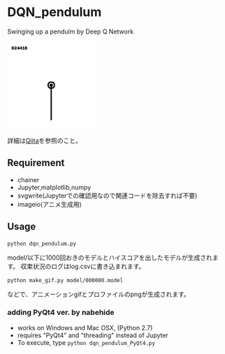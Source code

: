 # DQN_pendulum

Swinging up a pendulm by Deep Q Network

<img src="https://raw.githubusercontent.com/ashitani/DQN_pendulum/master/best.gif">

詳細は[Qiita](http://qiita.com/ashitani/items/bb393e24c20e83e54577)を参照のこと。

## Requirement

- chainer
- Jupyter,matplotlib,numpy
- svgwrite(Jupyterでの確認用なので関連コードを除去すれば不要)
- imageio(アニメ生成用)

## Usage

```
python dqn_pendulum.py
```

model/以下に1000回おきのモデルとハイスコアを出したモデルが生成されます。
収束状況のログはlog.csvに書き込まれます。

```
python make_gif.py model/000000.model
```

などで、アニメーションgifとプロファイルのpngが生成されます。


### adding PyQt4 ver. by nabehide
- works on Windows and Mac OSX, (Python 2.7)
- requires "PyQt4" and "threading" instead of Jupyter
- To execute, type ```python dqn_pendulum_PyQt4.py```
